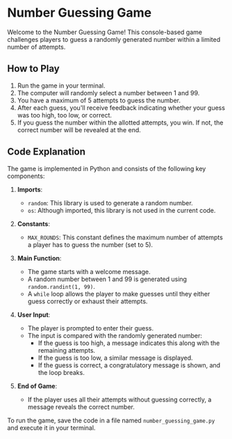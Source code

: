# Number Guessing Game

Welcome to the Number Guessing Game! This console-based game challenges players to guess a randomly generated number within a limited number of attempts.

## How to Play

1. Run the game in your terminal.
2. The computer will randomly select a number between 1 and 99.
3. You have a maximum of 5 attempts to guess the number.
4. After each guess, you'll receive feedback indicating whether your guess was too high, too low, or correct.
5. If you guess the number within the allotted attempts, you win. If not, the correct number will be revealed at the end.

## Code Explanation

The game is implemented in Python and consists of the following key components:

1. **Imports**:
   - `random`: This library is used to generate a random number.
   - `os`: Although imported, this library is not used in the current code.

2. **Constants**:
   - `MAX_ROUNDS`: This constant defines the maximum number of attempts a player has to guess the number (set to 5).

3. **Main Function**:
   - The game starts with a welcome message.
   - A random number between 1 and 99 is generated using `random.randint(1, 99)`.
   - A `while` loop allows the player to make guesses until they either guess correctly or exhaust their attempts.

4. **User Input**:
   - The player is prompted to enter their guess.
   - The input is compared with the randomly generated number:
     - If the guess is too high, a message indicates this along with the remaining attempts.
     - If the guess is too low, a similar message is displayed.
     - If the guess is correct, a congratulatory message is shown, and the loop breaks.

5. **End of Game**:
   - If the player uses all their attempts without guessing correctly, a message reveals the correct number.

To run the game, save the code in a file named `number_guessing_game.py` and execute it in your terminal.

